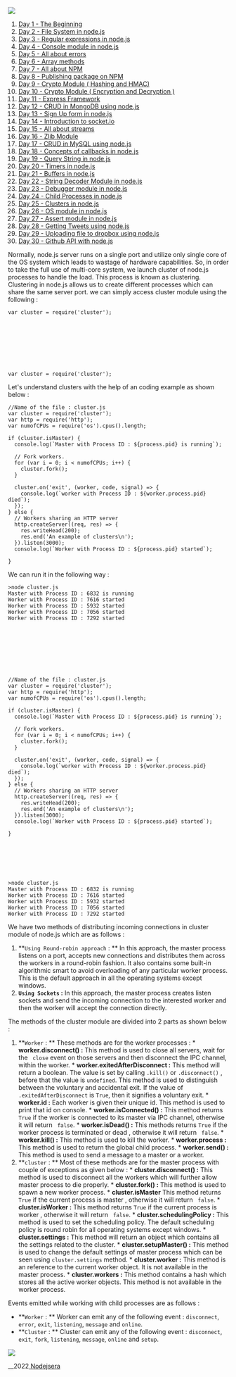 ![](https://www.nodejsera.com/nodejs-tutorial-day25-clusters.htmlassets/img/logo.png)


  1. [ Day 1 - The Beginning ](nodejs-tutorial-day1-thebeginning.html)
  2. [ Day 2 - File System in node.js ](nodejs-tutorial-day2-filesystem.html)
  3. [ Day 3 - Regular expressions in node.js ](nodejs-tutorial-day3-regular-expressions.html)
  4. [ Day 4 - Console module in node.js ](nodejs-tutorial-day4-console-module.html)
  5. [ Day 5 - All about errors ](nodejs-tutorial-day5-all-about-errors.html)
  6. [ Day 6 - Array methods](nodejs-tutorial-day6-array-methods.html)
  7. [ Day 7 - All about NPM](nodejs-tutorial-day7-all-about-npm.html)
  8. [ Day 8 - Publishing package on NPM ](nodejs-tutorial-day8-publishing-on-npm.html)
  9. [ Day 9 - Crypto Module ( Hashing and HMAC)](nodejs-tutorial-day9-crypto-module.html)
  10. [ Day 10 - Crypto Module ( Encryption and Decryption ) ](nodejs-tutorial-day10-crypto-module-symmetric-asymmetric-encryption-decryption.html)
  11. [ Day 11 - Express Framework ](nodejs-tutorial-day11-express-framework.html)
  12. [ Day 12 - CRUD in MongoDB using node.js ](nodejs-tutorial-day12-crud-in-mongodb.html)
  13. [ Day 13 - Sign Up form in node.js ](nodejs-tutorial-day13-signup-using-nodejs-express-mongodb.html)
  14. [ Day 14 - Introduction to socket.io ](nodejs-tutorial-day14-introduction-to-socket-io.html)
  15. [ Day 15 - All about streams ](nodejs-tutorial-day15-all-about-streams.html)
  16. [ Day 16 - Zlib Module ](nodejs-tutorial-day16-zlib-module.html)
  17. [ Day 17 - CRUD in MySQL using node.js ](nodejs-tutorial-day17-crud-in-mysql.html)
  18. [ Day 18 - Concepts of callbacks in node.js ](nodejs-tutorial-day18-callbacks.html)
  19. [ Day 19 - Query String in node.js ](nodejs-tutorial-day19-query-string.html)
  20. [ Day 20 - Timers in node.js ](nodejs-tutorial-day20-timers.html)
  21. [ Day 21 - Buffers in node.js](nodejs-tutorial-day21-buffers.html)
  22. [ Day 22 - String Decoder Module in node.js ](nodejs-tutorial-day22-string-decoder.html)
  23. [ Day 23 - Debugger module in node.js ](nodejs-tutorial-day23-debuggers.html)
  24. [ Day 24 - Child Processes in node.js ](nodejs-tutorial-day24-child-processes.html)
  25. [ Day 25 - Clusters in node.js ](nodejs-tutorial-day25-clusters.html)
  26. [ Day 26 - OS module in node.js ](nodejs-tutorial-day26-os-module.html)
  27. [ Day 27 - Assert module in node.js ](nodejs-tutorial-day27-assert.html)
  28. [ Day 28 - Getting Tweets using node.js ](nodejs-tutorial-day28-getting-tweets-using-nodejs.html)
  29. [ Day 29 - Uploading file to dropbox using node.js ](nodejs-tutorial-day29-uploading-files-dropbox.html)
  30. [ Day 30 - Github API with node.js ](nodejs-tutorial-day30-github-api-with-node.html)



Normally, node.js server runs on a single port and utilize only single core of
the OS system which leads to wastage of hardware capabilities. So, in order to
take the full use of multi-core system, we launch cluster of node.js processes
to handle the load. This process is known as clustering. Clustering in node.js
allows us to create different processes which can share the same server port.
we can simply access cluster module using the following :  

    
    
    								
    var cluster = require('cluster');
    								
    							

  


    
    
    								
    var cluster = require('cluster');
    								
    							



Let's understand clusters with the help of an coding example as shown below :  

    
    
    								
    //Name of the file : cluster.js
    var cluster = require('cluster');
    var http = require('http');
    var numofCPUs = require('os').cpus().length;
    
    if (cluster.isMaster) {
      console.log(`Master with Process ID : ${process.pid} is running`);
    
      // Fork workers.
      for (var i = 0; i < numofCPUs; i++) {
        cluster.fork();
      }
    
      cluster.on('exit', (worker, code, signal) => {
        console.log(`worker with Process ID : ${worker.process.pid} died`);
      });
    } else {
      // Workers sharing an HTTP server
      http.createServer((req, res) => {
        res.writeHead(200);
        res.end('An example of clusters\n');
      }).listen(3000);
      console.log(`Worker with Process ID : ${process.pid} started`);
    
    }
    								
    							

  
We can run it in the following way :  

    
    
    								
    >node cluster.js
    Master with Process ID : 6832 is running
    Worker with Process ID : 7616 started
    Worker with Process ID : 5932 started
    Worker with Process ID : 7056 started
    Worker with Process ID : 7292 started
    								
    							

  


    
    
    								
    //Name of the file : cluster.js
    var cluster = require('cluster');
    var http = require('http');
    var numofCPUs = require('os').cpus().length;
    
    if (cluster.isMaster) {
      console.log(`Master with Process ID : ${process.pid} is running`);
    
      // Fork workers.
      for (var i = 0; i < numofCPUs; i++) {
        cluster.fork();
      }
    
      cluster.on('exit', (worker, code, signal) => {
        console.log(`worker with Process ID : ${worker.process.pid} died`);
      });
    } else {
      // Workers sharing an HTTP server
      http.createServer((req, res) => {
        res.writeHead(200);
        res.end('An example of clusters\n');
      }).listen(3000);
      console.log(`Worker with Process ID : ${process.pid} started`);
    
    }
    								
    							


    
    
    								
    >node cluster.js
    Master with Process ID : 6832 is running
    Worker with Process ID : 7616 started
    Worker with Process ID : 5932 started
    Worker with Process ID : 7056 started
    Worker with Process ID : 7292 started
    								
    							



We have two methods of distributing incoming connections in cluster module of
node.js which are as follows :

  1. **` Using Round-robin approach ` : ** In this approach, the master process listens on a port, accepts new connections and distributes them across the workers in a round-robin fashion. It also contains some built-in algorithmic smart to avoid overloading of any particular worker process. This is the default approach in all the operating systems except windows. 
  2. **` Using Sockets ` :** In this approach, the master process creates listen sockets and send the incoming connection to the interested worker and then the worker will accept the connection directly. 



The methods of the cluster module are divided into 2 parts as shown below :

  1. **` Worker ` : ** These methods are for the worker processes : 
    * **worker.disconnect() :** This method is used to close all servers, wait for the ` close` event on those servers and then disconnect the IPC channel, within the worker.
    * **worker.exitedAfterDisconnect :** This method will return a boolean. The value is set by calling ` .kill() ` or ` .disconnect() ` , before that the value is ` undefined `. This method is used to distinguish between the voluntary and accidental exit. If the value of ` .exitedAfterDisconnect ` is ` True `, then it signifies a voluntary exit. 
    * **worker.id :** Each worker is given their unique id. This method is used to print that id on console.
    * **worker.isConnected() :** This method returns `True` if the worker is connected to its master via IPC channel, otherwise it will return ` false`.
    * **worker.isDead() :** This methods returns ` True ` if the worker process is terminated or dead , otherwise it will return ` false`.
    * **worker.kill() :** This method is used to kill the worker.
    * **worker.process :** This method is used to return the global child process.
    * **worker.send() :** This method is used to send a message to a master or a worker.
  2. **` cluster ` : ** Most of these methods are for the master process with couple of exceptions as given below : 
    * **cluster.disconnect() :** This method is used to disconnect all the workers which will further allow master process to die properly.
    * **cluster.fork() :** This method is used to spawn a new worker process.
    * **cluster.isMaster** This method returns ` True ` if the current process is master , otherwise it will return ` false`.
    * **cluster.isWorker :** This method returns ` True ` if the current process is worker , otherwise it will return ` false`.
    * **cluster.schedulingPolicy :** This method is used to set the scheduling policy. The default scheduling policy is round robin for all operating systems except windows.
    * **cluster.settings :** This method will return an object which contains all the settings related to the cluster.
    * **cluster.setupMaster() :** This method is used to change the default settings of master process which can be seen using ` cluster.settings ` method.
    * **cluster.worker :** This method is an reference to the current worker object. It is not available in the master process. 
    * **cluster.workers :** This method contains a hash which stores all the active worker objects. This method is not available in the worker process.



Events emitted while working with child processes are as follows :

  * **` Worker ` : ** Worker can emit any of the following event : `disconnect`, `error`, `exit`, `listening`, `message` and `online`.
  * **` Cluster ` : ** Cluster can emit any of the following event : `disconnect`, `exit`, `fork`, `listening`, `message`, `online` and `setup`. 

![](https://www.nodejsera.com/nodejs-tutorial-day25-clusters.htmlassets/img/logo.png)


__2022[ Nodejsera ](index.html)

